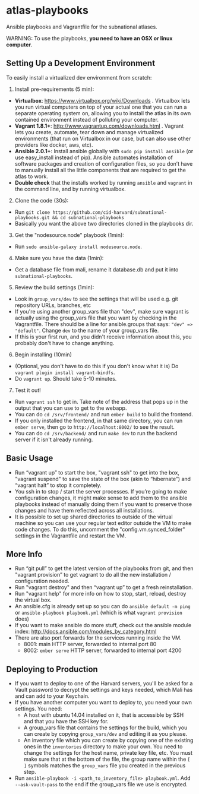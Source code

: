 atlas-playbooks
===============

Ansible playbooks and Vagrantfile for the subnational atlases.

WARNING: To use the playbooks, **you need to have an OSX or linux computer**.

Setting Up a Development Environment
------------------------------------

To easily install a virtualized dev environment from scratch:

1. Install pre-requirements (5 min):
  - **Virtualbox**: https://www.virtualbox.org/wiki/Downloads . Virtualbox lets
  you run virtual computers on top of your actual one that you can run a
  separate operating system on, allowing you to install the atlas in its own
  contained environment instead of polluting your computer.
  - **Vagrant 1.8.1+**: http://www.vagrantup.com/downloads.html . Vagrant lets you
  create, automate, tear down and manage virtualized environments (that run on
  Virtualbox in our case, but can also use other providers like docker, aws,
  etc).
  - **Ansible 2.0.1+**: Install ansible globally with `sudo pip install ansible` (or use easy_install
  instead of pip). Ansible automates installation of software packages and
  creation of configuration files, so you don’t have to manually install
  all the little components that are required to get the atlas to work.
  - **Double check** that the installs worked by running `ansible` and `vagrant` in
  the command line, and by running virtualbox.

2. Clone the code (30s):
  - Run `git clone https://github.com/cid-harvard/subnational-playbooks.git && cd
    subnational-playbooks`
  - Basically you want the above two directories cloned in the playbooks dir.

3. Get the "nodesource.node" playbook (1min):
  - Run `sudo ansible-galaxy install nodesource.node`.

4. Make sure you have the data (1min):
  - Get a database file from mali, rename it database.db and put it into `subnational-playbooks`.

5. Review the build settings (1min):
  - Look in `group_vars/dev` to see the settings that will be used e.g. git
    repository URLs, branches, etc
  - If you're using another group_vars file than "dev", make sure vagrant is
    actually using the group_vars file that you want by checking in the
    Vagrantfile. There should be a line for ansible.groups that says:
    `"dev" => "default"`. Change `dev` to the name of your group_vars file.
  - If this is your first run, and you didn't receive information about this,
    you probably don't have to change anything.

6. Begin installing (10min)
  - (Optional, you don't have to do this if you don't know what it is) Do `vagrant plugin install vagrant-bindfs`.
  - Do `vagrant up`. Should take 5-10 minutes.

7. Test it out!
  - Run `vagrant ssh` to get in. Take note of the address that pops up in the
    output that you can use to get to the webapp.
  - You can do `cd /srv/frontend/` and run `ember build` to build the frontend.
  - If you only installed the frontend, in that same directory, you can run
    `ember serve`, then go to `http://localhost:8002/` to see the result.
  - You can do `cd /srv/backend/` and run `make dev` to run the backend server if it
    isn't already running.

Basic Usage
-----------
- Run “vagrant up” to start the box, "vagrant ssh" to get into the box,
  "vagrant suspend" to save the state of the box (akin to “hibernate”) and
  “vagrant halt” to stop it completely.
- You ssh in to stop / start the server processes. If you’re going to make
  configuration changes, it might make sense to add them to the ansible
  playbooks instead of manually doing them if you want to preserve those
  changes and have them reflected across all installations.
- It is possible to set up shared directories to outside of the virtual machine
  so you can use your regular text editor outside the VM to make code changes.
  To do this, uncomment the "config.vm.synced_folder" settings in the
  Vagrantfile and restart the VM.

More Info
---------
- Run “git pull” to get the latest version of the playbooks from git, and then "vagrant provision” to get vagrant to do all the new installation / configuration needed.
- Run "vagrant destroy" and then “vagrant up” to get a fresh reinstallation.
- Run "vagrant help" for more info on how to stop, start, reload, destroy the virtual box.
- An ansible.cfg is already set up so you can do `ansible default -m ping` or `ansible-playbook playbook.yml` (which is what `vagrant provision` does)
- If you want to make ansible do more stuff, check out the ansible module index: http://docs.ansible.com/modules_by_category.html
- There are also port forwards for the services running inside the VM.
    * 8001: main HTTP server, forwarded to internal port 80
    * 8002: `ember serve` HTTP server, forwarded to internal port 4200

<!--
- Make sure you have an ssh-agent running (check with `ps aux | grep
  ssh-agent`) and add your github ssh key with `ssh-add ~/.ssh/key_name.rsa`.
  Ssh-agent lets you use your local ssh keys in the remote server. This allows
  you to do a “git clone” on the virtual box even though your ssh keys are not
  there. To learn more about ssh-agent, read this guide
  (https://help.github.com/articles/using-ssh-agent-forwarding)
  -->

Deploying to Production
-----------------------
- If you want to deploy to one of the Harvard servers, you'll be asked for a
  Vault password to decrypt the settings and keys needed, which Mali has and
  can add to your Keychain.
- If you have another computer you want to deploy to, you need your own
  settings. You need:
    * A host with ubuntu 14.04 installed on it, that is accessible by SSH and
      that you have the SSH key for.
    * A group_vars file that contains the settings for the build, which you can
      create by copying `group_vars/dev` and editing it as you please.
    * An inventory file which you can create by copying one of the existing
      ones in the `inventories` directory to make your own. You need to change
      the settings for the host name, private key file, etc. You must make sure
      that at the bottom of the file, the group name within the `[  ]` symbols
      matches the `group_vars` file you created in the previous step.
- Run `ansible-playbook -i <path_to_inventory_file> playbook.yml`. Add
  `--ask-vault-pass` to the end if the group_vars file we use is encrypted.

